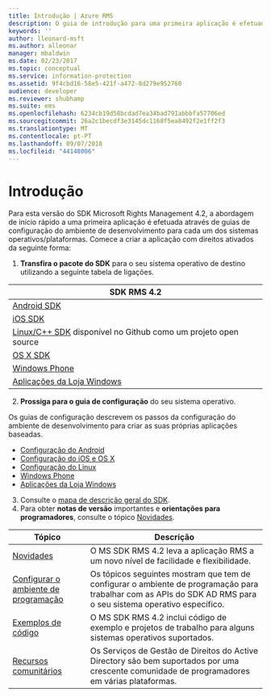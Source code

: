 ```yaml
---
title: Introdução | Azure RMS
description: O guia de introdução para uma primeira aplicação é efetuado através de guias de configuração do ambiente de desenvolvimento para cada um dos sistemas operativos/plataformas.
keywords: ''
author: lleonard-msft
ms.author: alleonar
manager: mbaldwin
ms.date: 02/23/2017
ms.topic: conceptual
ms.service: information-protection
ms.assetid: 9f4cbd16-58e5-421f-a472-8d279e952760
audience: developer
ms.reviewer: shubhamp
ms.suite: ems
ms.openlocfilehash: 6234cb19d58bcdad7ea34bad791abbbfa57706ed
ms.sourcegitcommit: 26a2c1becdf3e3145dc1168f5ea8492f2e1ff2f3
ms.translationtype: MT
ms.contentlocale: pt-PT
ms.lasthandoff: 09/07/2018
ms.locfileid: "44148006"
---
```

# <a name="get-started"></a>Introdução

Para esta versão do SDK Microsoft Rights Management 4.2, a abordagem de início rápido a uma primeira aplicação é efetuada através de guias de configuração do ambiente de desenvolvimento para cada um dos sistemas operativos/plataformas. Comece a criar a aplicação com direitos ativados da seguinte forma:

1. **Transfira o pacote do SDK** para o seu sistema operativo de destino utilizando a seguinte tabela de ligações.

  |SDK RMS 4.2|
  |---------------|
  |[Android SDK](http://Go.Microsoft.Com/FWLink/p/?LinkId=404271)|
  |[iOS SDK](http://Go.Microsoft.Com/FWLink/p/?LinkId=404272)|
  |[Linux/C++ SDK](https://github.com/AzureAD/rms-sdk-for-cpp) disponível no Github como um projeto open source|
  |[OS X SDK](http://Go.Microsoft.Com/FWLink/p/?LinkId=404273)|
  |[Windows Phone](http://go.microsoft.com/fwlink/p/?LinkId=524758)|
  |[Aplicações da Loja Windows](http://go.microsoft.com/fwlink/p/?LinkID=526163)|

2. **Prossiga para o guia de configuração** do seu sistema operativo.

  Os guias de configuração descrevem os passos da configuração do ambiente de desenvolvimento para criar as suas próprias aplicações baseadas.
  - [Configuração do Android](android-sdk.md)
  - [Configuração do iOS e OS X](ios-sdk.md)          
  - [Configuração do Linux](linux-setup.md)              
  - [Windows Phone](windows-phone-apps.md)     
  - [Aplicações da Loja Windows](winrt-sdk.md)

3. Consulte o [mapa de descrição geral do SDK](api-reference-4-2.md).
4. Para obter **notas de versão** importantes e **orientações para programadores**, consulte o tópico [Novidades](release-notes.md).

  |Tópico|Descrição|
  |-----|-----------|
  |[Novidades](release-notes.md)|O MS SDK RMS 4.2 leva a aplicação RMS a um novo nível de facilidade e flexibilidade.|
  |[Configurar o ambiente de programação](setup-developer-environment.md)|Os tópicos seguintes mostram que tem de configurar o ambiente de programação para trabalhar com as APIs do SDK AD RMS para o seu sistema operativo específico.|
  |[Exemplos de código](code-examples.md)|O MS SDK RMS 4.2 inclui código de exemplo e projetos de trabalho para alguns sistemas operativos suportados.|
  |[Recursos comunitários](community-resources.md)|Os Serviços de Gestão de Direitos do Active Directory são bem suportados por uma crescente comunidade de programadores em várias plataformas.|
